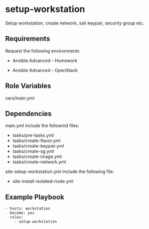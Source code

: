 setup-workstation
=================

Setup workstation, create network, ssh keypair, security group etc.

Requirements
------------

Request the following environments

- Ansible Advanced - Homework

- Ansible Advanced - OpenStack

Role Variables
--------------

vars/main.yml

Dependencies
------------

main.yml include the followind files:

- tasks/pre-tasks.yml
- tasks/create-flavor.yml
- tasks/create-keypair.yml
- tasks/create-sg.yml
- tasks/create-image.yml
- tasks/create-network.yml

site-setup-workstation.yml include the following file:

- site-install-isolated-node.yml 


Example Playbook
----------------

    - hosts: workstation
      become: yes
      roles:
        - setup-workstation

